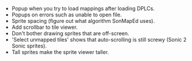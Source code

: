 - Popup when you try to load mappings after loading DPLCs.
- Popups on errors such as unable to open file.
- Sprite spacing (figure out what algorithm SonMapEd uses).
- Add scrollbar to tile viewer.
- Don't bother drawing sprites that are off-screen.
- 'Select unmapped tiles' shows that auto-scrolling is still screwy (Sonic 2 Sonic sprites).
- Tall sprites make the sprite viewer taller.
